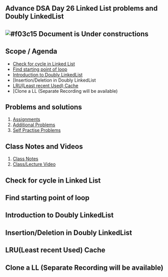 ## Advance DSA Day 26 Linked List problems and Doubly LinkedList

## ![#f03c15](https://placehold.co/15x15/f03c15/f03c15.png) Document is Under constructions

## Scope / Agenda
- [Check for cycle in Linked List](#check-for-cycle-in-linked-list)
- [Find starting point of loop](#find-starting-point-of-loop)
- [Introduction to Doubly LinkedList](#introduction-to-doubly-linkedlist)
- [Insertion/Deletion in Doubly LinkedList
- [LRU(Least recent Used) Cache](#lruleast-recent-used-cache)
- [Clone a LL (Separate Recording will be available) 

## Problems and solutions

1. [Assignments]()
2. [Additional Problems]()
3. [Self Practise Problems]()

## Class Notes and Videos

1. [Class Notes](../../../class_Notes/Advance%20DSA%20Notes/26.%20LinkedList%20Problems%20and%20Doubly%20LinkedList.pdf)
2. [Class/Lecture Video](https://www.youtube.com/watch?v=DIYWgYzS9AI&list=PLWV5FkQMcDU7gC6Lh87kP5ECv2HlsYF_7&index=30&ab_channel=GrowTogether)

## Check for cycle in Linked List
## Find starting point of loop
## Introduction to Doubly LinkedList
## Insertion/Deletion in Doubly LinkedList
## LRU(Least recent Used) Cache
## Clone a LL (Separate Recording will be available) 